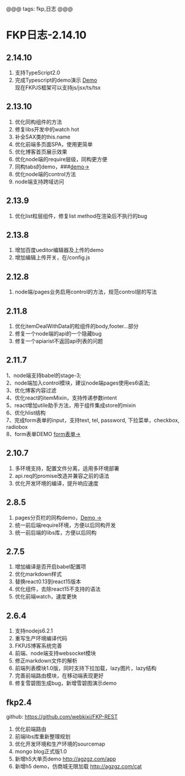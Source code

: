 @@@
tags: fkp,日志
@@@

# FKP日志-2.14.10

## 2.14.10
1. 支持TypeScript2.0
2. 完成Typescript的demo演示 [Demo](http://www.agzgz.com/tpagi)  
现在FKPJS框架可以支持js/jsx/ts/tsx


## 2.13.10
1. 优化同构组件的方法  
2. 修复libs开发中的watch hot  
3. 补全SAX类的this.name  
4. 优化前端多页面SPA，使用更简单  
5. 优化博客首页展示效果   
6. 优化node端的require层级，同构更方便  
7. 同构tabs的demo，###[demo->](http://www.agzgz.com/demotabs)  
8. 优化node端的control方法  
9. node端支持跨域访问  

## 2.13.9
1. 优化list粒层组件，修复list method在渲染后不执行的bug

## 2.13.8
1. 增加百度ueditor编辑器及上传的demo
2. 增加编辑上传开关，在/config.js

## 2.12.8
1. node端/pages业务启用control的方法，规范control层的写法   

## 2.11.8  
1. 优化itemDealWithData的粒组件的body,footer...部分   
2. 修复一个node端的api的一个隐藏bug   
3. 修复一个apiarist不返回api列表的问题  

## 2.11.7
1、node端支持babel的stage-3;  
2、node端加入control模块，建议node端pages使用es6语法;  
3、优化博客内容过滤  
4、优化react的itemMixin，支持传递参数intent  
5、react增加utile助手方法，用于组件集成store的mixin  
6、优化hlist结构  
7、完成form表单的input，支持text, tel, password, 下拉菜单，checkbox, radiobox  
8、form表单DEMO [form表单->](http://www.agzgz.com/formshow)  

## 2.10.7  
1. 多环境支持，配置文件分离，适用多环境部署  
2. api.req的promise改造并兼容之前的语法  
3. 优化开发环境的编译，提升响应速度  

## 2.8.5  
1. pages分页栏的同构demo，[Demo ->](http://www.agzgz.com/pagi.html)   
2. 统一前后端require环境，方便以后同构开发   
3. 统一前后端的libs库，方便以后同构  

## 2.7.5  
1. 增加编译是否开启babel配置项  
2. 优化markdown样式  
3. 替换react0.13到react15版本
4. 优化组件，去除react15不支持的语法
5. 优化前端watch，速度更快  

## 2.6.4
1. 支持nodejs6.2.1  
2. 重写生产环境编译代码  
3. FKPJS博客系统完善  
4. 前端、node端支持websocket模块  
5. 修正markdown文件的解析  
6. 前端列表模块1.0版，同时支持下拉加载，lazy图片，lazy结构  
7. 完善前端路由模块，在移动端表现更好  
8. 修复雪碧图生成bug，新增雪碧图演示demo   

## fkp2.4  
 github: https://github.com/webkixi/FKP-REST     
1. 优化前端路由  
2. 前端libs库重新整理规划   
3. 优化开发环境和生产环境的sourcemap  
4. mongo blog正式版1.0  
5. 新增h5大单页demo http://agzgz.com/app  
 6. 新增h5 demo，仿商城无限加载 http://agzgz.com/cat
